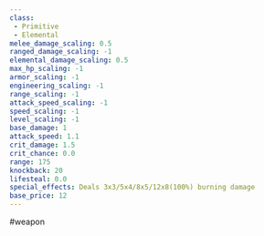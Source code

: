 ```yaml
---
class: 
 - Primitive
 - Elemental
melee_damage_scaling: 0.5
ranged_damage_scaling: -1
elemental_damage_scaling: 0.5
max_hp_scaling: -1
armor_scaling: -1
engineering_scaling: -1
range_scaling: -1
attack_speed_scaling: -1
speed_scaling: -1
level_scaling: -1
base_damage: 1
attack_speed: 1.1
crit_damage: 1.5
crit_chance: 0.0
range: 175
knockback: 20
lifesteal: 0.0
special_effects: Deals 3x3/5x4/8x5/12x8(100%) burning damage
base_price: 12
---
```

#weapon